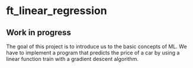 # ft_linear_regression

## Work in progress

The goal of this project is to introduce us to the basic concepts of ML.
We have to implement a program that predicts the price of a car by using a linear function train with a gradient descent algorithm.